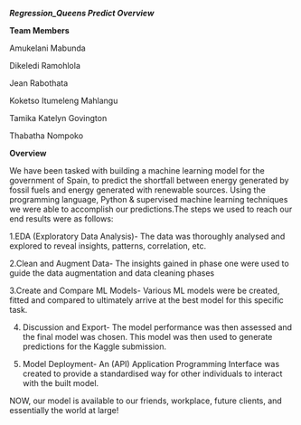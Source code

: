 ***Regression_Queens Predict Overview***

****Team Members****

Amukelani Mabunda

Dikeledi Ramohlola

Jean Rabothata

Koketso Itumeleng Mahlangu

Tamika Katelyn Govington

Thabatha Nompoko

****Overview****

We have been tasked with building a machine learning model for the government of Spain, to predict the shortfall between energy generated by fossil fuels and energy generated with renewable sources. Using the programming language, Python & supervised machine learning techniques we were able to accomplish our predictions.The steps we used to reach our end results were as follows:

1.EDA (Exploratory Data Analysis)-
 The data was thoroughly analysed and explored to reveal insights, patterns, correlation, etc.

2.Clean and Augment Data-
 The insights gained in phase one were used to guide the data augmentation and data cleaning phases

3.Create and Compare ML Models-
Various ML models were be created, fitted and compared to ultimately arrive at the best model for this specific task.

4. Discussion and Export-
The model performance was then assessed and the final model was chosen. This model was then used to generate predictions for the Kaggle submission.

5. Model Deployment-
An (API) Application Programming Interface was created to provide a standardised way for other individuals to interact with the built model. 

NOW, our model is available to our friends, workplace, future clients, and essentially the world at large!

